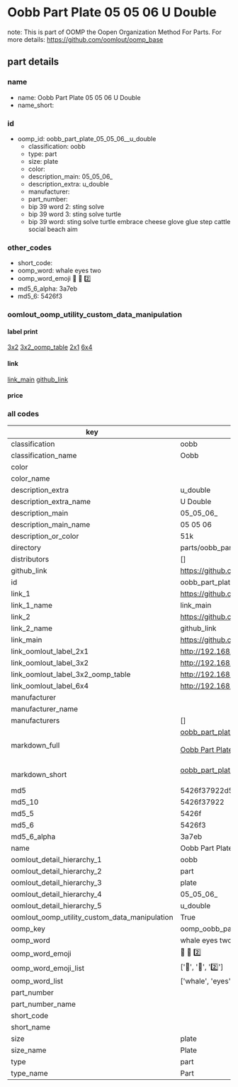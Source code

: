 # Oobb Part Plate 05 05 06  U Double  

note: This is part of OOMP the Oopen Organization Method For Parts. For more details: https://github.com/oomlout/oomp_base

##  part details





### name
* name: Oobb Part Plate 05 05 06  U Double
* name_short: 
### id
* oomp_id: oobb_part_plate_05_05_06__u_double
  * classification: oobb
  * type: part
  * size: plate
  * color: 
  * description_main: 05_05_06_
  * description_extra: u_double
  * manufacturer: 
  * part_number: 
  * bip 39 word 2: sting solve
  * bip 39 word 3: sting solve turtle
  * bip 39 word: sting solve turtle embrace cheese glove glue step cattle social beach aim

### other_codes
* short_code: 
* oomp_word: whale eyes two
* oomp_word_emoji :whale: :eyes: :two:
* md5_6_alpha: 3a7eb
* md5_6: 5426f3






### oomlout_oomp_utility_custom_data_manipulation
#### label print
[3x2](http://192.168.1.245:1112/?label=oomp%203a7eb)
[3x2_oomp_table](http://192.168.1.107:1112/?label=oomp%203a7eb)
[2x1](http://192.168.1.242:1112/?label=oomp%203a7eb)
[6x4](http://192.168.1.55:1112/?label=oomp%203a7eb)    

#### link

[link_main](https://github.com/oomlout/oomlout_oomp_current_version_messy/tree/main/parts/oobb_part_plate_05_05_06__u_double) [github_link](https://github.com/oomlout/oomlout_oomp_part_src/tree/main/parts/oobb_part_plate_05_05_06__u_double)                             

#### price







### all codes 
| key | value |  
| --- | --- |  
| classification | oobb |  
| classification_name | Oobb |  
| color |  |  
| color_name |  |  
| description_extra | u_double |  
| description_extra_name | U Double |  
| description_main | 05_05_06_ |  
| description_main_name | 05 05 06  |  
| description_or_color | 51k |  
| directory | parts/oobb_part_plate_05_05_06__u_double |  
| distributors | [] |  
| github_link | https://github.com/oomlout/oomlout_oomp_part_src/tree/main/parts/oobb_part_plate_05_05_06__u_double |  
| id | oobb_part_plate_05_05_06__u_double |  
| link_1 | https://github.com/oomlout/oomlout_oomp_current_version_messy/tree/main/parts/oobb_part_plate_05_05_06__u_double |  
| link_1_name | link_main |  
| link_2 | https://github.com/oomlout/oomlout_oomp_part_src/tree/main/parts/oobb_part_plate_05_05_06__u_double |  
| link_2_name | github_link |  
| link_main | https://github.com/oomlout/oomlout_oomp_current_version_messy/tree/main/parts/oobb_part_plate_05_05_06__u_double |  
| link_oomlout_label_2x1 | http://192.168.1.242:1112/?label=oomp%203a7eb |  
| link_oomlout_label_3x2 | http://192.168.1.245:1112/?label=oomp%203a7eb |  
| link_oomlout_label_3x2_oomp_table | http://192.168.1.107:1112/?label=oomp%203a7eb |  
| link_oomlout_label_6x4 | http://192.168.1.55:1112/?label=oomp%203a7eb |  
| manufacturer |  |  
| manufacturer_name |  |  
| manufacturers | [] |  
| markdown_full | [oobb_part_plate_05_05_06__u_double](https://github.com/oomlout/oomlout_oomp_current_version_messy/tree/main/parts/oobb_part_plate_05_05_06__u_double)<br>[](https://github.com/oomlout/oomlout_oomp_current_version_messy/tree/main/parts/oobb_part_plate_05_05_06__u_double)<br>[Oobb Part Plate 05 05 06  U Double](https://github.com/oomlout/oomlout_oomp_current_version_messy/tree/main/parts/oobb_part_plate_05_05_06__u_double)<br><br> |  
| markdown_short | [oobb_part_plate_05_05_06__u_double](https://github.com/oomlout/oomlout_oomp_current_version_messy/tree/main/parts/oobb_part_plate_05_05_06__u_double)<br><br> |  
| md5 | 5426f37922d56c7d8e939489d5f3beaf |  
| md5_10 | 5426f37922 |  
| md5_5 | 5426f |  
| md5_6 | 5426f3 |  
| md5_6_alpha | 3a7eb |  
| name | Oobb Part Plate 05 05 06  U Double |  
| oomlout_detail_hierarchy_1 | oobb |  
| oomlout_detail_hierarchy_2 | part |  
| oomlout_detail_hierarchy_3 | plate |  
| oomlout_detail_hierarchy_4 | 05_05_06_ |  
| oomlout_detail_hierarchy_5 | u_double |  
| oomlout_oomp_utility_custom_data_manipulation | True |  
| oomp_key | oomp_oobb_part_plate_05_05_06__u_double |  
| oomp_word | whale eyes two |  
| oomp_word_emoji | :whale: :eyes: :two: |  
| oomp_word_emoji_list | [':whale:', ':eyes:', ':two:'] |  
| oomp_word_list | ['whale', 'eyes', 'two'] |  
| part_number |  |  
| part_number_name |  |  
| short_code |  |  
| short_name |  |  
| size | plate |  
| size_name | Plate |  
| type | part |  
| type_name | Part |  
